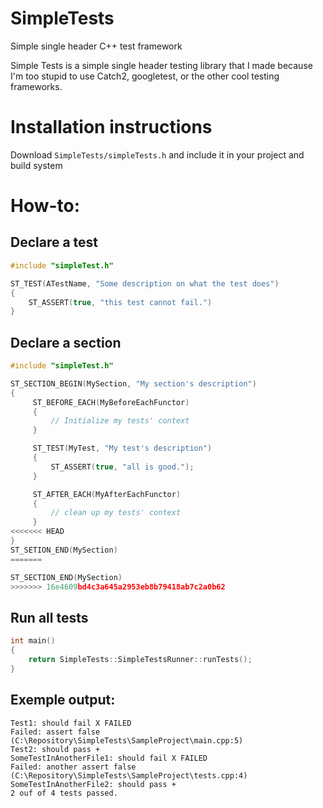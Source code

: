 # SimpleTests
Simple single header C++ test framework

Simple Tests is a simple single header testing library that I made because I'm too stupid to use Catch2, googletest, 
or the other cool testing frameworks.

# Installation instructions
Download `SimpleTests/simpleTests.h` and include it in your project and build system

# How-to:
## Declare a test
```c++
#include "simpleTest.h"

ST_TEST(ATestName, "Some description on what the test does")
{
    ST_ASSERT(true, "this test cannot fail.")
}
```

## Declare a section
```c++
#include "simpleTest.h"

ST_SECTION_BEGIN(MySection, "My section's description")
{
     ST_BEFORE_EACH(MyBeforeEachFunctor)
     {
         // Initialize my tests' context
     }

     ST_TEST(MyTest, "My test's description")
     {
         ST_ASSERT(true, "all is good.");
     }

     ST_AFTER_EACH(MyAfterEachFunctor)
     {
         // clean up my tests' context
     }
<<<<<<< HEAD
}
ST_SETION_END(MySection)
=======

ST_SECTION_END(MySection)
>>>>>>> 16e4609bd4c3a645a2953eb8b79418ab7c2a0b62
```

## Run all tests
```c++
int main()
{
    return SimpleTests::SimpleTestsRunner::runTests();
}
```

## Exemple output:
```
Test1: should fail X FAILED
Failed: assert false (C:\Repository\SimpleTests\SampleProject\main.cpp:5)
Test2: should pass +
SomeTestInAnotherFile1: should fail X FAILED
Failed: another assert false (C:\Repository\SimpleTests\SampleProject\tests.cpp:4)
SomeTestInAnotherFile2: should pass +
2 ouf of 4 tests passed.
```
